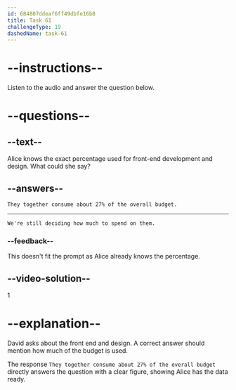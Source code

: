 ```yaml
---
id: 684807ddeaf6ff49dbfe16b8
title: Task 61
challengeType: 19
dashedName: task-61
---
```


<!-- (audio) David: And what about the front-end and design aspects? -->

<!-- SPEAKING -->

# --instructions--

Listen to the audio and answer the question below.

# --questions--

## --text--

Alice knows the exact percentage used for front-end development and design. What could she say?

## --answers--

`They together consume about 27% of the overall budget.`

---

`We're still deciding how much to spend on them.`

### --feedback--

This doesn't fit the prompt as Alice already knows the percentage.

## --video-solution--

1

# --explanation--

David asks about the front end and design. A correct answer should mention how much of the budget is used.

The response `They together consume about 27% of the overall budget` directly answers the question with a clear figure, showing Alice has the data ready.
